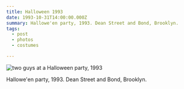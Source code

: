 ```yaml
---
title: Halloween 1993
date: 1993-10-31T14:00:00.000Z
summary: Hallowe'en party, 1993. Dean Street and Bond, Brooklyn.
tags:
  - post 
  - photos 
  - costumes

---
```


![two guys at a Halloween party, 1993](/static/img/dave-and-norman.jpeg "two guys at a Halloween party, 1993")

Hallowe'en party, 1993. Dean Street and Bond, Brooklyn.